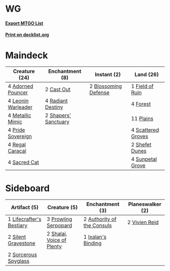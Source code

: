 # WG

#### [Export MTGO List](../collection/WG/WG.txt)
#### [Print on decklist.org](http://decklist.org/?deckmain=4%09Adorned%20Pouncer%0A2%09Blossoming%20Defense%0A2%09Cast%20Out%0A1%09Field%20of%20Ruin%0A4%09Forest%0A4%09Leonin%20Warleader%0A4%09Metallic%20Mimic%0A11%09Plains%0A4%09Pride%20Sovereign%0A4%09Radiant%20Destiny%0A4%09Regal%20Caracal%0A4%09Sacred%20Cat%0A4%09Scattered%20Groves%0A2%09Shapers'%20Sanctuary%0A2%09Shefet%20Dunes%0A4%09Sunpetal%20Grove&deckside=2%09Authority%20of%20the%20Consuls%0A1%09Ixalan's%20Binding%0A1%09Lifecrafter's%20Bestiary%0A3%09Prowling%20Serpopard%0A2%09Shalai,%20Voice%20of%20Plenty%0A2%09Silent%20Gravestone%0A2%09Sorcerous%20Spyglass%0A2%09Vivien%20Reid)
# Maindeck

|                                        Creature (24)                                        |                                        Enchantment (8)                                        |                                          Instant (2)                                          |                                          Land (26)                                          |
|---------------------------------------------------------------------------------------------|-----------------------------------------------------------------------------------------------|-----------------------------------------------------------------------------------------------|---------------------------------------------------------------------------------------------|
|4 [Adorned Pouncer](http://gatherer.wizards.com/Pages/Card/Details.aspx?multiverseid=430691) |2 [Cast Out](http://gatherer.wizards.com/Pages/Card/Details.aspx?multiverseid=426710)          |2 [Blossoming Defense](http://gatherer.wizards.com/Pages/Card/Details.aspx?multiverseid=417719)|1 [Field of Ruin](http://gatherer.wizards.com/Pages/Card/Details.aspx?multiverseid=435415)   |
|4 [Leonin Warleader](http://gatherer.wizards.com/Pages/Card/Details.aspx?multiverseid=447159)|4 [Radiant Destiny](http://gatherer.wizards.com/Pages/Card/Details.aspx?multiverseid=439675)   |                                                                                               |4 [Forest](http://gatherer.wizards.com/Pages/Card/Details.aspx?multiverseid=439605)          |
|4 [Metallic Mimic](http://gatherer.wizards.com/Pages/Card/Details.aspx?multiverseid=423831)  |2 [Shapers' Sanctuary](http://gatherer.wizards.com/Pages/Card/Details.aspx?multiverseid=435362)|                                                                                               |11 [Plains](http://gatherer.wizards.com/Pages/Card/Details.aspx?multiverseid=439601)         |
|4 [Pride Sovereign](http://gatherer.wizards.com/Pages/Card/Details.aspx?multiverseid=430815) |                                                                                               |                                                                                               |4 [Scattered Groves](http://gatherer.wizards.com/Pages/Card/Details.aspx?multiverseid=426949)|
|4 [Regal Caracal](http://gatherer.wizards.com/Pages/Card/Details.aspx?multiverseid=426726)   |                                                                                               |                                                                                               |2 [Shefet Dunes](http://gatherer.wizards.com/Pages/Card/Details.aspx?multiverseid=430872)    |
|4 [Sacred Cat](http://gatherer.wizards.com/Pages/Card/Details.aspx?multiverseid=426729)      |                                                                                               |                                                                                               |4 [Sunpetal Grove](http://gatherer.wizards.com/Pages/Card/Details.aspx?multiverseid=420946)  |


# Sideboard

|                                           Artifact (5)                                            |                                            Creature (5)                                            |                                           Enchantment (3)                                           |                                    Planeswalker (2)                                    |
|---------------------------------------------------------------------------------------------------|----------------------------------------------------------------------------------------------------|-----------------------------------------------------------------------------------------------------|----------------------------------------------------------------------------------------|
|1 [Lifecrafter's Bestiary](http://gatherer.wizards.com/Pages/Card/Details.aspx?multiverseid=423829)|3 [Prowling Serpopard](http://gatherer.wizards.com/Pages/Card/Details.aspx?multiverseid=426882)     |2 [Authority of the Consuls](http://gatherer.wizards.com/Pages/Card/Details.aspx?multiverseid=417578)|2 [Vivien Reid](http://gatherer.wizards.com/Pages/Card/Details.aspx?multiverseid=447344)|
|2 [Silent Gravestone](http://gatherer.wizards.com/Pages/Card/Details.aspx?multiverseid=439846)     |2 [Shalai, Voice of Plenty](http://gatherer.wizards.com/Pages/Card/Details.aspx?multiverseid=442923)|1 [Ixalan's Binding](http://gatherer.wizards.com/Pages/Card/Details.aspx?multiverseid=435168)        |                                                                                        |
|2 [Sorcerous Spyglass](http://gatherer.wizards.com/Pages/Card/Details.aspx?multiverseid=435407)    |                                                                                                    |                                                                                                     |                                                                                        |

